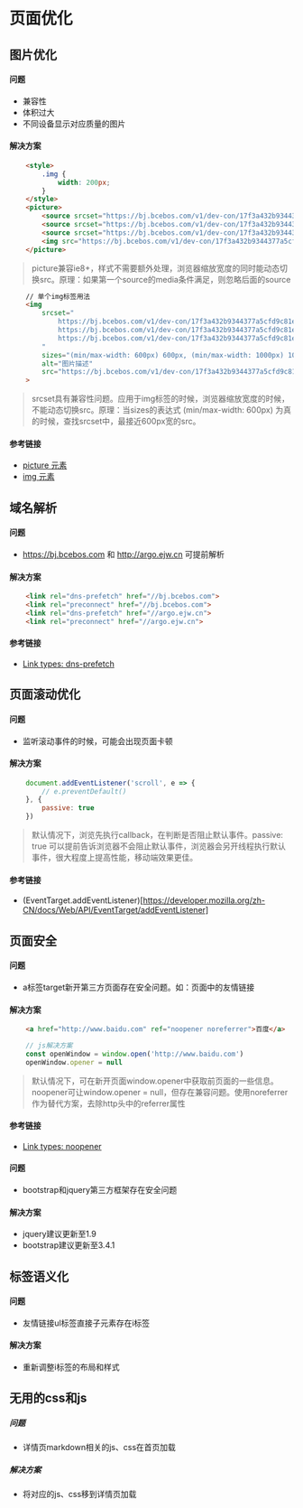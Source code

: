 # 页面优化


## 图片优化

#### 问题
* 兼容性
* 体积过大
* 不同设备显示对应质量的图片

#### 解决方案
```html
    <style>
        .img {
            width: 200px;
        }
    </style>
    <picture>
        <source srcset="https://bj.bcebos.com/v1/dev-con/17f3a432b9344377a5cfd9c81effd6f2.jpg@f_auto,d_progressive,q_50,w_600" media="(max/min-width: 600px)">
        <source srcset="https://bj.bcebos.com/v1/dev-con/17f3a432b9344377a5cfd9c81effd6f2.jpg@f_auto,d_progressive,q_50,w_1000" media="(max/min-width: 1000px)">
        <source srcset="https://bj.bcebos.com/v1/dev-con/17f3a432b9344377a5cfd9c81effd6f2.jpg@f_auto,d_progressive,q_50,w_1400" media="(max/min-width: 1400px)">
        <img src="https://bj.bcebos.com/v1/dev-con/17f3a432b9344377a5cfd9c81effd6f2.jpg@f_auto,d_progressive,q_50,w_1000" alt="图片描述" class="img">
    </picture>
```
> picture兼容ie8+，样式不需要额外处理，浏览器缩放宽度的同时能动态切换src。原理：如果第一个source的media条件满足，则忽略后面的source

```html
    // 单个img标签用法
    <img 
        srcset="
            https://bj.bcebos.com/v1/dev-con/17f3a432b9344377a5cfd9c81effd6f2.jpg@f_auto,d_progressive,q_50,w_600 600w,
            https://bj.bcebos.com/v1/dev-con/17f3a432b9344377a5cfd9c81effd6f2.jpg@f_auto,d_progressive,q_50,w_1000 1000w,
            https://bj.bcebos.com/v1/dev-con/17f3a432b9344377a5cfd9c81effd6f2.jpg@f_auto,d_progressive,q_50,w_1400 1400w
        "
        sizes="(min/max-width: 600px) 600px, (min/max-width: 1000px) 1000px, (min/max-width: 1400px) 1400px, 1000w"
        alt="图片描述"
        src="https://bj.bcebos.com/v1/dev-con/17f3a432b9344377a5cfd9c81effd6f2.jpg@f_auto,d_progressive,w_1000,q_50"
    >
```
> srcset具有兼容性问题。应用于img标签的时候，浏览器缩放宽度的时候，不能动态切换src。原理：当sizes的表达式 (min/max-width: 600px) 为真的时候，查找srcset中，最接近600px宽的src。

#### 参考链接

* [picture 元素](https://developer.mozilla.org/zh-CN/docs/Web/HTML/Element/picture)
* [img 元素](https://developer.mozilla.org/zh-CN/docs/Web/HTML/Element/img)

## 域名解析

#### 问题
* https://bj.bcebos.com 和 http://argo.ejw.cn 可提前解析

#### 解决方案
```html
    <link rel="dns-prefetch" href="//bj.bcebos.com">
    <link rel="preconnect" href="//bj.bcebos.com">
    <link rel="dns-prefetch" href="//argo.ejw.cn">
    <link rel="preconnect" href="//argo.ejw.cn">
```

#### 参考链接
* [Link types: dns-prefetch](https://developer.mozilla.org/en-US/docs/Web/HTML/Link_types/dns-prefetch)


## 页面滚动优化

#### 问题
* 监听滚动事件的时候，可能会出现页面卡顿

#### 解决方案
```javascript
    document.addEventListener('scroll', e => {
        // e.preventDefault()
    }, {
        passive: true
    })
```
> 默认情况下，浏览先执行callback，在判断是否阻止默认事件。passive: true 可以提前告诉浏览器不会阻止默认事件，浏览器会另开线程执行默认事件，很大程度上提高性能，移动端效果更佳。

#### 参考链接
* (EventTarget.addEventListener)[https://developer.mozilla.org/zh-CN/docs/Web/API/EventTarget/addEventListener]

## 页面安全

#### 问题
* a标签target新开第三方页面存在安全问题。如：页面中的友情链接

#### 解决方案
```html
    <a href="http://www.baidu.com" ref="noopener noreferrer">百度</a>
```
```javascript
    // js解决方案
    const openWindow = window.open('http://www.baidu.com')
    openWindow.opener = null
```
> 默认情况下，可在新开页面window.opener中获取前页面的一些信息。noopener可让window.opener = null，但存在兼容问题。使用noreferrer作为替代方案，去除http头中的referrer属性

#### 参考链接
* [Link types: noopener](https://developer.mozilla.org/en-US/docs/Web/HTML/Link_types/noopener)

#### 问题
* bootstrap和jquery第三方框架存在安全问题

#### 解决方案
* jquery建议更新至1.9
* bootstrap建议更新至3.4.1

## 标签语义化

#### 问题
* 友情链接ul标签直接子元素存在i标签

#### 解决方案
* 重新调整i标签的布局和样式

## 无用的css和js

##### 问题
* 详情页markdown相关的js、css在首页加载

##### 解决方案
* 将对应的js、css移到详情页加载